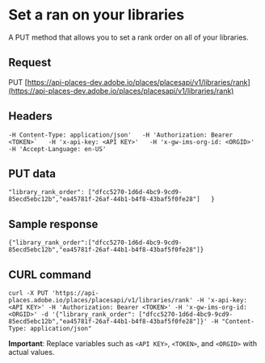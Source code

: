 # Set a ran on your libraries

A PUT method that allows you to set a rank order on all of your libraries.

## Request

PUT [https://api-places-dev.adobe.io/places/placesapi/v1/libraries/rank](https://api-places-dev.adobe.io/places/placesapi/v1/libraries/rank)

## Headers

``-H Content-Type: application/json'  
-H 'Authorization: Bearer <TOKEN>`  
-H 'x-api-key: <API KEY>'  
-H 'x-gw-ims-org-id: <ORGID>'  
-H 'Accept-Language: en-US'``

## PUT data

`"library_rank_order": ["dfcc5270-1d6d-4bc9-9cd9-85ecd5ebc12b","ea45781f-26af-44b1-b4f8-43baf5f0fe28"]  
}`

## Sample response

`{"library_rank_order":["dfcc5270-1d6d-4bc9-9cd9-85ecd5ebc12b","ea45781f-26af-44b1-b4f8-43baf5f0fe28"]}`

## CURL command

`curl -X PUT 'https://api-places.adobe.io/places/placesapi/v1/libraries/rank' -H 'x-api-key: <API KEY>' -H 'Authorization: Bearer <TOKEN>' -H 'x-gw-ims-org-id: <ORGID>' -d '{"library_rank_order": ["dfcc5270-1d6d-4bc9-9cd9-85ecd5ebc12b","ea45781f-26af-44b1-b4f8-43baf5f0fe28"]}' -H "Content-Type: application/json"`

**Important**: Replace variables such as `<API KEY>`, `<TOKEN>`, and `<ORGID>` with actual values.

